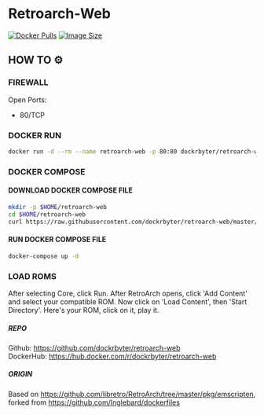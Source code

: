 # Retroarch-Web
[![Docker Pulls](https://img.shields.io/docker/pulls/dockrbyter/retroarch-web.svg)](https://hub.docker.com/r/dockrbyter/retroarch-web)
[![Image Size](https://img.shields.io/docker/image-size/dockrbyter/retroarch-web.svg)](https://hub.docker.com/r/dockrbyter/retroarch-web)

## HOW TO ⚙️
### FIREWALL
Open Ports:
 - 80/TCP

### DOCKER RUN
```bash
docker run -d --rm --name retroarch-web -p 80:80 dockrbyter/retroarch-web:latest
```

### DOCKER COMPOSE
#### DOWNLOAD DOCKER COMPOSE FILE
```bash
mkdir -p $HOME/retroarch-web
cd $HOME/retroarch-web
curl https://raw.githubusercontent.com/dockrbyter/retroarch-web/master/docker-compose.yml docker-compose.yml
```

#### RUN DOCKER COMPOSE FILE
```bash
docker-compose up -d
```

### LOAD ROMS
After selecting Core, click Run. After RetroArch opens, click 'Add Content' and select your compatible ROM. Now click on 'Load Content', then 'Start Directory'. Here's your ROM, click on it, play it.

##### REPO
Github: https://github.com/dockrbyter/retroarch-web  
DockerHub: https://hub.docker.com/r/dockrbyter/retroarch-web
##### ORIGIN
Based on https://github.com/libretro/RetroArch/tree/master/pkg/emscripten,  
forked from https://github.com/Inglebard/dockerfiles  
